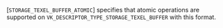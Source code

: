 [`STORAGE_TEXEL_BUFFER_ATOMIC`] specifies that
atomic operations are supported on
`VK_DESCRIPTOR_TYPE_STORAGE_TEXEL_BUFFER` with this format.